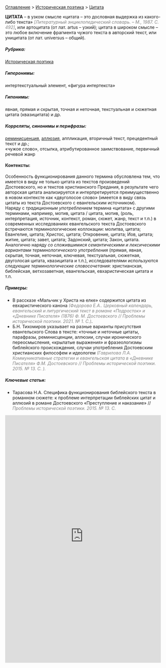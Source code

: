 <style>
st { color: Gray;
  font-style: italic;}
</style>

[Оглавление](https://thesaurus-dostoevsky.github.io/Thesaurus/) > [Историческая поэтика](histpoe.md) > [Цитата](цитата.md) 

**ЦИТАТА**   – в  узком смысле «цитата – это дословная выдержка из какого-либо текста» <st>[Литературный энциклопедический словарь. – М., 1987. С. 492]</st>, или артоцитата (от лат. artus – узкий);  цитата в широком смысле – это любое включение фрагмента чужого текста в авторский текст, или уницитата (от лат. universus – общий).
##### Рубрика:
[Историческая поэтика](histpoe.md)
##### Гиперонимы:
интертекстуальный элемент, «фигура интертекста»
##### Гипонимы:
явная, прямая и скрытая, точная и неточная, текстуальная и сюжетная цитата (квазицитата) и др.
##### Корреляты, синонимы и перифразы:
[реминисценция](реминисценция.md), [аллюзия](аллюзия.md), аппликация, вторичный текст, прецедентный текст и др.;  
«чужое слово», отсылка, атрибутированное заимствование, первичный речевой жанр
#### Контексты:  
Особенность функционирования данного термина обусловлена тем, что имеется в виду не только цитата из текстов произведений Достоевского, но и текстов христианского Предания, в результате чего авторская цитата анализируется и интерпретируется преимущественно в новом контексте как «двуголосое слово»  (имеется в виду связь цитаты из текста Достоевского с  евангельским источником).  
Наряду с *традиционным употреблением* термина «цитата» с другими терминами, например, мотив, цитата / цитата, мотив,  (роль, интерпретация, источник, контекст, роман, сюжет, жанр, текст и т.п.) в современных исследованиях евангельского текста Достоевского встречаются терминологические коллокации: молитва, цитата; Евангелие, цитата; Христос, цитата; Откровение, цитата; Иов, цитата; житие, цитата; завет, цитата; Задонский, цитата; Закон, цитата.  
Аналогично наряду *со сложившимися семантическими и лексическими вариантами терминологического употребления* (прямая,  явная, скрытая, точная, неточная, ключевая,  текстуальная, сюжетная, двуголосая  цитата, квазицитата и т.п.), исследователями используются *следующие терминологические словосочетания*:  христианская,  библейская, ветхозаветная, евангельская, евхаристическая цитата и т.п. 
##### Примеры:
* В рассказе «Мальчик у Христа на елке» содержится цитата из 
евхаристического канона <st>(Федорова Е.А.. Церковный календарь, евангельский и литургический текст в романе «Подросток» и «Дневнике Писателя» (1876) Ф. М. Достоевского // Проблемы исторической поэтики.   2021. № 1. С.)</st>. 
* Б.Н. Тихомиров указывает на разные варианты присутствия 
евангельского Слова в тексте: «точные и неточные цитаты, парафразы, реминисценции, аллюзии, случаи иронического переосмысления, «крылатые выражения» и фразеологизмы библейского происхождения, случаи употребления Достоевским христианских философем и идеологем <st>(Гаврилова Л.А. Коммуникативные стратегии и евангельская цитата в «Дневнике Писателя» Ф.М. Достоевского //  Проблемы исторической поэтики.   2015. № 13. С. ).</st>
##### Ключевые статьи:
* Тарасова Н.А. Специфика функционирования библейского текста в 
романном сюжете: к проблеме интерпретации библейских цитат и аллюзий в романе Достоевского «Преступление и наказание» //  <st>Проблемы исторической поэтики.   2015. № 13. С.</st>
  

<iframe src="https://thesaurus-dostoevsky.github.io/nk/цитата.html" style="border:0px;width:100%;height:800px" allowfullscreen="true" webkitallowfullscreen="true" mozallowfullscreen="true">
